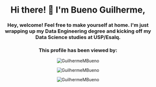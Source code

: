 <h1 align="center">Hi there! 👋 I'm Bueno Guilherme, </h1>
<h3 align="center">Hey, welcome! Feel free to make yourself at home. I'm just wrapping up my Data Engineering degree and kicking off my Data Science studies at USP/Esalq.</h3>
<h3 align="center">This profile has been viewed by:</h3>
<p align="center"><img src="https://komarev.com/ghpvc/?username=GuilhermeMBueno" alt="GuilhermeMBueno" /></p>

<p align="center">
  <img src="https://github-readme-stats.vercel.app/api?username=GuilhermeMBueno&show_icons=true&theme=gruvbox" alt="GuilhermeMBueno"/>
</p>

<p align="center">
  <img src="https://github-readme-stats.vercel.app/api/top-langs/?username=GuilhermeMBueno" alt="GuilhermeMBueno" />
</p>
